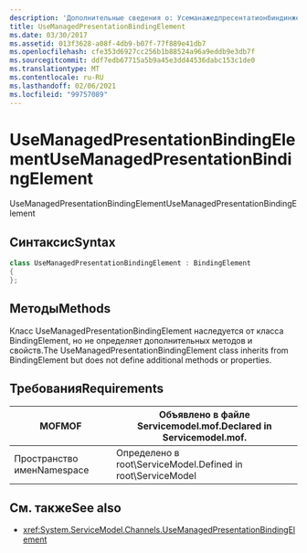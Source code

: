 ```yaml
---
description: 'Дополнительные сведения о: Усеманажедпресентатионбиндинжелемент'
title: UseManagedPresentationBindingElement
ms.date: 03/30/2017
ms.assetid: 013f3628-a08f-4db9-b07f-77f889e41db7
ms.openlocfilehash: cfe353d6927cc256b1b88524a96a9eddb9e3db7f
ms.sourcegitcommit: ddf7edb67715a5b9a45e3dd44536dabc153c1de0
ms.translationtype: MT
ms.contentlocale: ru-RU
ms.lasthandoff: 02/06/2021
ms.locfileid: "99757089"
---
```

# <a name="usemanagedpresentationbindingelement"></a><span data-ttu-id="90585-103">UseManagedPresentationBindingElement</span><span class="sxs-lookup"><span data-stu-id="90585-103">UseManagedPresentationBindingElement</span></span>

<span data-ttu-id="90585-104">UseManagedPresentationBindingElement</span><span class="sxs-lookup"><span data-stu-id="90585-104">UseManagedPresentationBindingElement</span></span>  
  
## <a name="syntax"></a><span data-ttu-id="90585-105">Синтаксис</span><span class="sxs-lookup"><span data-stu-id="90585-105">Syntax</span></span>  
  
```csharp
class UseManagedPresentationBindingElement : BindingElement  
{  
};  
```  
  
## <a name="methods"></a><span data-ttu-id="90585-106">Методы</span><span class="sxs-lookup"><span data-stu-id="90585-106">Methods</span></span>  

 <span data-ttu-id="90585-107">Класс UseManagedPresentationBindingElement наследуется от класса BindingElement, но не определяет дополнительных методов и свойств.</span><span class="sxs-lookup"><span data-stu-id="90585-107">The UseManagedPresentationBindingElement class inherits from BindingElement but does not define additional methods or properties.</span></span>  
  
## <a name="requirements"></a><span data-ttu-id="90585-108">Требования</span><span class="sxs-lookup"><span data-stu-id="90585-108">Requirements</span></span>  
  
|<span data-ttu-id="90585-109">MOF</span><span class="sxs-lookup"><span data-stu-id="90585-109">MOF</span></span>|<span data-ttu-id="90585-110">Объявлено в файле Servicemodel.mof.</span><span class="sxs-lookup"><span data-stu-id="90585-110">Declared in Servicemodel.mof.</span></span>|  
|---------|-----------------------------------|  
|<span data-ttu-id="90585-111">Пространство имен</span><span class="sxs-lookup"><span data-stu-id="90585-111">Namespace</span></span>|<span data-ttu-id="90585-112">Определено в root\ServiceModel.</span><span class="sxs-lookup"><span data-stu-id="90585-112">Defined in root\ServiceModel</span></span>|  
  
## <a name="see-also"></a><span data-ttu-id="90585-113">См. также</span><span class="sxs-lookup"><span data-stu-id="90585-113">See also</span></span>

- <xref:System.ServiceModel.Channels.UseManagedPresentationBindingElement>
